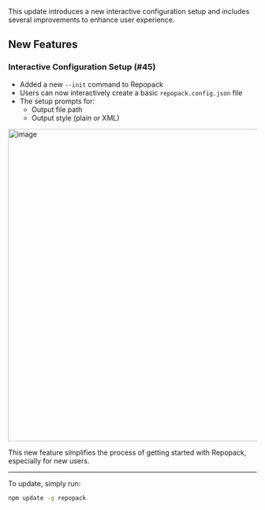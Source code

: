 This update introduces a new interactive configuration setup and includes several improvements to enhance user experience.

## New Features

### Interactive Configuration Setup (#45)

- Added a new `--init` command to Repopack
- Users can now interactively create a basic `repopack.config.json` file
- The setup prompts for:
  - Output file path
  - Output style (plain or XML)

<img width="633" alt="image" src="https://github.com/user-attachments/assets/e3a2bba3-053a-491c-ae42-36bd24cc4395">

This new feature simplifies the process of getting started with Repopack, especially for new users.

---

To update, simply run:
```bash
npm update -g repopack
```
